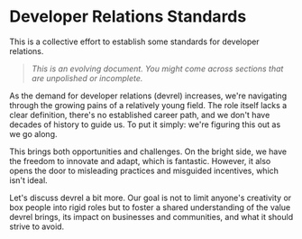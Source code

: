 # Developer Relations Standards

This is a collective effort to establish some standards for developer relations.

> _This is an evolving document. You might come across sections that are unpolished or incomplete._

As the demand for developer relations (devrel) increases, we're navigating through the growing pains of a relatively young field. The role itself lacks a clear definition, there's no established career path, and we don't have decades of history to guide us. To put it simply: we're figuring this out as we go along.

This brings both opportunities and challenges. On the bright side, we have the freedom to innovate and adapt, which is fantastic. However, it also opens the door to misleading practices and misguided incentives, which isn't ideal.

Let's discuss devrel a bit more. Our goal is not to limit anyone's creativity or box people into rigid roles but to foster a shared understanding of the value devrel brings, its impact on businesses and communities, and what it should strive to avoid.

